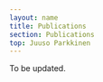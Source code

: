 ```yaml
---
layout: name
title: Publications
section: Publications
top: Juuso Parkkinen
---
```


To be updated.


